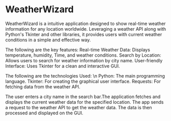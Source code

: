 # WeatherWizard
WeatherWizard is a intuitive application designed to show real-time weather information for any location worldwide. Leveraging a weather API along with Python's Tkinter and other libraries, it provides users with current weather conditions in a simple and effective way.

The following are the key features:
Real-time Weather Data: Displays temperature, humidity, Time, and weather conditions.
Search by Location: Allows users to search for weather information by city name.
User-friendly Interface: Uses Tkinter for a clean and interactive GUI. 

The following are the technologies Used: \n
Python: The main programming language.
Tkinter: For creating the graphical user interface.
Requests: For fetching data from the weather API.

The user enters a city name in the search bar.The application fetches and displays the current weather data for the specified location. The app sends a request to the weather API to get the weather data. The data is then processed and displayed on the GUI.
